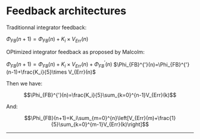 # Feedback architectures

Traditionnal integrator feedback:

$\Phi_{FB}(n+1)=\Phi_{FB}(n)+K_i\times V_{Err}(n)$

OPtimized integrator feedback as proposed by Malcolm:

$\Phi_{FB}(n+1)=\Phi_{FB}(n)+K_i\times V_{Err}(n)+\Phi_{FB}^{'}(n)$
$\Phi_{FB}^{'}(n)=\Phi_{FB}^{'}(n-1)+\frac{K_i}{5}\times V_{Err}(n)$

Then we have:

$$\Phi_{FB}^{'}(n)=\frac{K_i}{5}\sum_{k=0}^{n-1}V_{Err}(k)$$

And:

$$\Phi_{FB}(n+1)=K_i\sum_{m=0}^{n}\left[V_{Err}(m)+\frac{1}{5}\sum_{k=0}^{m-1}V_{Err}(k)\right]$$

----
